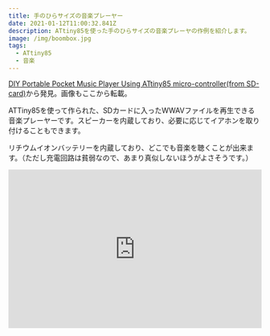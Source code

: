 ```yaml
---
title: 手のひらサイズの音楽プレーヤー
date: 2021-01-12T11:00:32.841Z
description: ATtiny85を使った手のひらサイズの音楽プレーヤの作例を紹介します。
image: /img/boombox.jpg
tags:
  - ATtiny85
  - 音楽
---
```

[DIY Portable Pocket Music Player Using ATtiny85 micro-controller(from SD-card)](https://0creativeengineering0.blogspot.com/2019/06/diy-portable-pocket-music-player-using.html)から発見。画像もここから転載。

ATTiny85を使って作られた、SDカードに入ったWWAVファイルを再生できる音楽プレーヤーです。スピーカーを内蔵しており、必要に応じてイアホンを取り付けることもできます。

リチウムイオンバッテリーを内蔵しており、どこでも音楽を聴くことが出来ます。（ただし充電回路は貧弱なので、あまり真似しないほうがよさそうです。）

<iframe width="100%" height="315" src="https://www.youtube.com/embed/qDSJK4ajLWY" frameborder="0" allow="accelerometer; autoplay; clipboard-write; encrypted-media; gyroscope; picture-in-picture" allowfullscreen></iframe>
